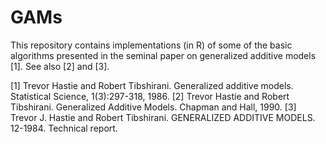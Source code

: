# GAMs

This repository contains implementations (in R) of some of the basic algorithms presented in the seminal paper on generalized additive models [1]. See also [2] and [3].

















[1] Trevor Hastie and Robert Tibshirani. Generalized additive models. Statistical Science, 1(3):297-318, 1986.
[2] Trevor Hastie and Robert Tibshirani. Generalized Additive Models. Chapman and Hall, 1990.
[3] Trevor J. Hastie and Robert Tibshirani. GENERALIZED ADDITIVE MODELS. 12-1984. Technical report.
